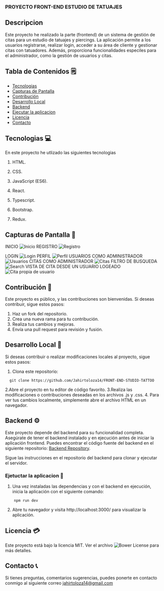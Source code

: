 ### PROYECTO FRONT-END  ESTUDIO DE TATUAJES 


## Descripcion 

Este proyecto he realizado la parte (frontend) de un sistema de gestión de citas para un estudio de tatuajes y piercings. La aplicación permite a los usuarios registrarse, realizar login, acceder a su área de cliente y gestionar citas con tatuadores. Además, proporciona funcionalidades especiles para el administrador, como la gestión de usuarios y citas.


## Tabla de Contenidos 🗒️
- [Tecnologias](#capturas-de-pantalla)
- [Capturas de Pantalla](#capturas-de-pantalla)
- [Contribución](#contribución)
- [Desarrollo Local](#desarrollo-local)
- [Backend](#backend)
- [Ejecutar la aplicacion](#ejecutar-la-aplicacion)
- [Licencia](#licencia)
- [Contacto](#contacto)




## Tecnologias 💻

En este proyecto he utlizado las siguientes tecnologias 

1. HTML.

2. CSS.

3. JavaScript (ES6).

4. React.

5. Typescript.

6. Bootstrap.

7. Redux.


## Capturas de Pantalla 📸
INICIO
![Inicio](./images/home.png)
REGISTRO
![Registro](./images/Register.png)

LOGIN
![Login](./images/login.png)
PERFIL
![Perfil](./images/profile.png)
USUARIOS COMO ADMINISTRADOR
![Usuarios](./images/users.png)
CITAS COMO ADMINISTRADOR
![Citas](./images/appointments.png)
FILTRO DE BUSQUEDA
![Search](./images/search.png)
VISTA DE CITA DESDE UN USUARIO LOGEADO
![Cita propia de usuario](./images/userappointment.png)









## Contribución 💬
Este proyecto es público, y las contribuciones son bienvenidas. Si deseas contribuir, sigue estos pasos:

1. Haz un fork del repositorio.
2. Crea una nueva rama para tu contribución.
3. Realiza tus cambios y mejoras.
4. Envía una pull request para revisión y fusión.


## Desarrollo Local 🔨
Si deseas contribuir o realizar modificaciones locales al proyecto, sigue estos pasos:
1. Clona este repositorio:
```
  git clone https://github.com/Jahirtoloza14/FRONT-END-STUDIO-TATTOO
```
2.Abre el proyecto en tu editor de código favorito.
3.Realiza las modificaciones o contribuciones deseadas en los archivos .js y .css. 
4. Para ver tus cambios localmente, simplemente abre el archivo HTML en un navegador.

## Backend ⚙️
Este proyecto depende del backend para su funcionalidad completa. Asegúrate de tener el backend instalado y en ejecución antes de iniciar la aplicación frontend. Puedes encontrar el código fuente del backend en el siguiente repositorio: [Backend Repository](https://github.com/Jahirtoloza14/BACK-END-STUDIO-TATTOO).

Sigue las instrucciones en el repositorio del backend para clonar y ejecutar el servidor.

### Ejetuctar la aplicacion 📌
1. Una vez instaladas las dependencias y con el backend en ejecución, inicia la aplicación con el siguiente comando:
```
    npm run dev
```
2. Abre tu navegador y visita http://localhost:3000/ para visualizar la aplicación.

## Licencia 💳

Este proyecto está bajo la licencia MIT. Ver el archivo ![Bower License](https://img.shields.io/bower/l/bootstrap)  para más detalles.

## Contacto 📞
Si tienes preguntas, comentarios sugerencias, puedes ponerte en contacto conmigo al siguiente correo jahirtoloza14@gmail.com 


